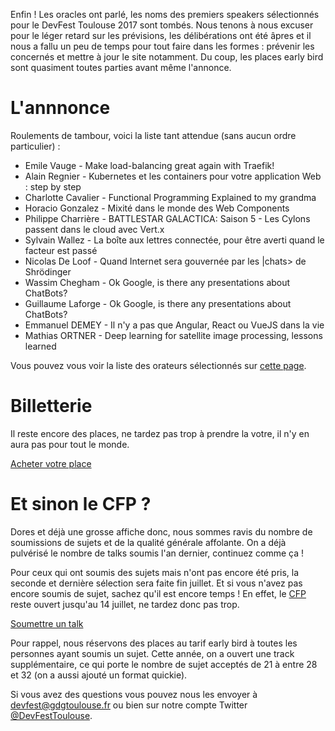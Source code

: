 Enfin ! Les oracles ont parlé, les noms des premiers speakers sélectionnés pour le DevFest Toulouse 2017 sont tombés.
Nous tenons à nous excuser pour le léger retard sur les prévisions, les délibérations ont été âpres et il nous a fallu un peu de temps pour tout faire dans les formes : prévenir les concernés et mettre à jour le site notamment. Du coup, les places early bird sont quasiment toutes parties avant même l'annonce.

# L'annnonce

Roulements de tambour, voici la liste tant attendue (sans aucun ordre particulier) :
* Emile Vauge - Make load-balancing great again with Traefik!
* Alain Regnier - Kubernetes et les containers pour votre application Web : step by step
* Charlotte Cavalier - Functional Programming Explained to my grandma
* Horacio Gonzalez - Mixité dans le monde des Web Components
* Philippe Charrière - BATTLESTAR GALACTICA: Saison 5 - Les Cylons passent dans le cloud avec Vert.x
* Sylvain Wallez - La boîte aux lettres connectée, pour être averti quand le facteur est passé
* Nicolas De Loof - Quand Internet sera gouvernée par les |chats> de Shrödinger
* Wassim Chegham - Ok Google, is there any presentations about ChatBots?
* Guillaume Laforge - Ok Google, is there any presentations about ChatBots?
* Emmanuel DEMEY - Il n'y a pas que Angular, React ou VueJS dans la vie
* Mathias ORTNER - Deep learning for satellite image processing, lessons learned

Vous pouvez vous voir la liste des orateurs sélectionnés sur [cette page](speakers).


# Billetterie

Il reste encore des places, ne tardez pas trop à prendre la votre, il n'y en aura pas pour tout le monde.

<a class="block-link" href="http://bit.ly/devfesttoulouse-2017-billetterie" target="_blank" rel="noopener noreferrer">
	<paper-button class="primary" raised>Acheter votre place</paper-button>
</a>


# Et sinon le CFP ?

Dores et déjà une grosse affiche donc, nous sommes ravis du nombre de soumissions de sujets et de la qualité générale affolante. On a déjà pulvérisé le nombre de talks soumis l'an dernier, continuez comme ça !

Pour ceux qui ont soumis des sujets mais n'ont pas encore été pris, la seconde et dernière sélection sera faite fin juillet. Et si vous n'avez pas encore soumis de sujet, sachez qu'il est encore temps ! En effet, le [CFP](https://devfest-toulouse.cfp.io/) reste ouvert jusqu'au 14 juillet, ne tardez donc pas trop.

<a class="block-link" href="https://devfest-toulouse.cfp.io/" target="_blank" rel="noopener noreferrer">
	<paper-button class="primary" raised>Soumettre un talk</paper-button>
</a>

Pour rappel, nous réservons des places au tarif early bird à toutes les personnes ayant soumis un sujet. Cette année, on a ouvert une track supplémentaire, ce qui porte le nombre de sujet acceptés de 21 à entre 28 et 32 (on a aussi ajouté un format quickie).

Si vous avez des questions vous pouvez nous les envoyer à [devfest@gdgtoulouse.fr](devfest@gdgtoulouse.fr) ou bien sur notre compte Twitter [@DevFestToulouse](https://www.twitter.com/devfesttoulouse).
